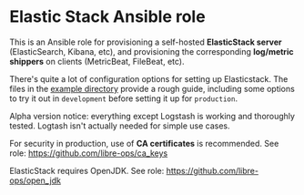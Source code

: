 Elastic Stack Ansible role
==========================

This is an Ansible role for provisioning a self-hosted **ElasticStack server** (ElasticSearch, Kibana, etc), and provisioning the corresponding **log/metric shippers** on clients (MetricBeat, FileBeat, etc).

There's quite a lot of configuration options for setting up Elasticstack. The files in the [example directory](example) provide a rough guide,
including some options to try it out in `development` before setting it up for `production`. 

Alpha version notice: everything except Logstash is working and thoroughly tested. Logtash isn't actually needed for simple use cases.

For security in production, use of **CA certificates** is recommended. See role: https://github.com/libre-ops/ca_keys

ElasticStack requires OpenJDK. See role: https://github.com/libre-ops/open_jdk
